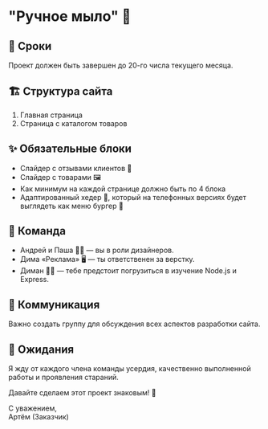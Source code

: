 # "Ручное мыло" 🧼

## 📅 Сроки

Проект должен быть завершен до 20-го числа текущего месяца.

## 🏗️ Структура сайта

1. Главная страница
2. Страница с каталогом товаров

## ✨ Обязательные блоки

- Слайдер с отзывами клиентов 💬
- Слайдер с товарами 🖼️
- Как минимум на каждой странице должно быть по 4 блока
- Адаптированный хедер 📱, который на телефонных версиях будет выглядеть как меню бургер 🍔

## 👥 Команда

- Андрей и Паша 👨‍🎨 — вы в роли дизайнеров.
- Дима «Реклама» 🖥️ — ты ответственен за верстку.
- Диман 👨‍💻 — тебе предстоит погрузиться в изучение Node.js и Express.

## 💬 Коммуникация

Важно создать группу для обсуждения всех аспектов разработки сайта.

## 🥅 Ожидания

Я жду от каждого члена команды усердия, качественно выполненной работы и проявления стараний.

Давайте сделаем этот проект знаковым! 🚀

С уважением,  
Артём (Заказчик)
